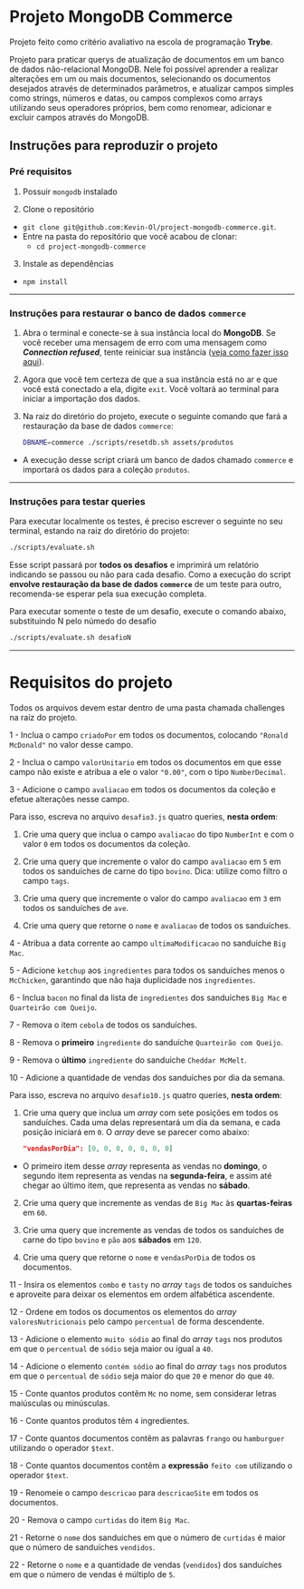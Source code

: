 
# Projeto MongoDB Commerce

Projeto feito como critério avaliativo na escola de programação **Trybe**.

Projeto para praticar querys de atualização de documentos em um banco de dados não-relacional MongoDB. Nele foi possível aprender a realizar alterações em um ou
mais documentos, selecionando os documentos desejados através de determinados parâmetros, e atualizar campos simples como strings, números e datas, ou campos
complexos como arrays utilizando seus operadores próprios, bem como renomear, adicionar e excluir campos através do MongoDB.

## Instruções para reproduzir o projeto

### Pré requisitos

1. Possuir `mongodb` instalado

2. Clone o repositório
  * `git clone git@github.com:Kevin-Ol/project-mongodb-commerce.git`.
  * Entre na pasta do repositório que você acabou de clonar:
    * `cd project-mongodb-commerce`

3. Instale as dependências
  * `npm install`

---

### Instruções para restaurar o banco de dados `commerce`

1. Abra o terminal e conecte-se à sua instância local do **MongoDB**. Se você receber uma mensagem de erro com uma mensagem como **_Connection refused_**, tente reiniciar sua instância ([veja como fazer isso aqui](https://app.betrybe.com/course/back-end/introducao-ao-mongodb/mongodb-introducao/d396e5a2-d5c9-4f3a-b723-1a1d3ea06b3d/conteudos/b9646f17-77fc-401e-bab5-421fdc37428e/conectando/f63aa7aa-ac8f-4253-bf76-7fc71e4eac5a?use_case=side_bar)).

2. Agora que você tem certeza de que a sua instância está no ar e que você está conectado a ela, digite `exit`. Você voltará ao terminal para iniciar a importação dos dados.

3. Na raiz do diretório do projeto, execute o seguinte comando que fará a restauração da base de dados `commerce`:
   ```sh
   DBNAME=commerce ./scripts/resetdb.sh assets/produtos
   ```

- A execução desse script criará um banco de dados chamado `commerce` e importará os dados para a coleção `produtos`.

---

### Instruções para testar queries

Para executar localmente os testes, é preciso escrever o seguinte no seu terminal, estando na raiz do diretório do projeto:

```sh
./scripts/evaluate.sh
```

Esse script passará por **todos os desafios** e imprimirá um relatório indicando se passou ou não para cada desafio. Como a execução do script **envolve restauração da base de dados `commerce`** de um teste para outro, recomenda-se esperar pela sua execução completa.

Para executar somente o teste de um desafio, execute o comando abaixo, substituindo N pelo númedo do desafio

```sh
./scripts/evaluate.sh desafioN
```
---

# Requisitos do projeto

Todos os arquivos devem estar dentro de uma pasta chamada challenges na raíz do projeto.

1 - Inclua o campo `criadoPor` em todos os documentos, colocando `"Ronald McDonald"` no valor desse campo.

2 - Inclua o campo `valorUnitario` em todos os documentos em que esse campo não existe e atribua a ele o valor `"0.00"`, com o tipo `NumberDecimal`.

3 - Adicione o campo `avaliacao` em todos os documentos da coleção e efetue alterações nesse campo.

Para isso, escreva no arquivo `desafio3.js` quatro queries, **nesta ordem**:

1. Crie uma query que inclua o campo `avaliacao` do tipo `NumberInt` e com o valor `0` em todos os documentos da coleção.

2. Crie uma query que incremente o valor do campo `avaliacao` em `5` em todos os sanduíches de carne do tipo `bovino`. Dica: utilize como filtro o campo `tags`.

3. Crie uma query que incremente o valor do campo `avaliacao` em `3` em todos os sanduíches de `ave`.

4. Crie uma query que retorne o `nome` e `avaliacao` de todos os sanduíches.

4 - Atribua a data corrente ao campo `ultimaModificacao` no sanduíche `Big Mac`.

5 - Adicione `ketchup` aos `ingredientes` para todos os sanduíches menos o `McChicken`, garantindo que não haja duplicidade nos `ingredientes`.

6 - Inclua `bacon` no final da lista de `ingredientes` dos sanduíches `Big Mac` e `Quarteirão com Queijo`.

7 - Remova o item `cebola` de todos os sanduíches.

8 - Remova o **primeiro** `ingrediente` do sanduíche `Quarteirão com Queijo`.

9 - Remova o **último** `ingrediente` do sanduíche `Cheddar McMelt`.

10 - Adicione a quantidade de vendas dos sanduíches por dia da semana.

Para isso, escreva no arquivo `desafio10.js` quatro queries, **nesta ordem**:

1. Crie uma query que inclua um _array_ com sete posições em todos os sanduíches. Cada uma delas representará um dia da semana, e cada posição iniciará em `0`. O _array_ deve se parecer como abaixo:
   ```json
   "vendasPorDia": [0, 0, 0, 0, 0, 0, 0]
   ```

- O primeiro item desse _array_ representa as vendas no **domingo**, o segundo item representa as vendas na **segunda-feira**, e assim até chegar ao último item, que representa as vendas no **sábado**.

2. Crie uma query que incremente as vendas de `Big Mac` às **quartas-feiras** em `60`.

3. Crie uma query que incremente as vendas de todos os sanduíches de carne do tipo `bovino` e `pão` aos **sábados** em `120`.

4. Crie uma query que retorne o `nome` e `vendasPorDia` de todos os documentos.

11 - Insira os elementos `combo` e `tasty` no _array_ `tags` de todos os sanduíches e aproveite para deixar os elementos em ordem alfabética ascendente.

12 - Ordene em todos os documentos os elementos do _array_ `valoresNutricionais` pelo campo `percentual` de forma descendente.

13 - Adicione o elemento `muito sódio` ao final do _array_ `tags` nos produtos em que o `percentual` de `sódio` seja maior ou igual a `40`.

14 - Adicione o elemento `contém sódio` ao final do _array_ `tags` nos produtos em que o `percentual` de `sódio` seja maior do que `20` e menor do que `40`.

15 - Conte quantos produtos contêm `Mc` no nome, sem considerar letras maiúsculas ou minúsculas.

16 - Conte quantos produtos têm `4` ingredientes.

17 - Conte quantos documentos contêm as palavras `frango` ou `hamburguer` utilizando o operador `$text`.

18 - Conte quantos documentos contêm a **expressão** `feito com` utilizando o operador `$text`.

19 - Renomeie o campo `descricao` para `descricaoSite` em todos os documentos.

20 - Remova o campo `curtidas` do item `Big Mac`.

21 - Retorne o `nome` dos sanduíches em que o número de `curtidas` é maior que o número de sanduíches `vendidos`.

22 - Retorne o `nome` e a quantidade de vendas (`vendidos`) dos sanduíches em que o número de vendas é múltiplo de `5`.
